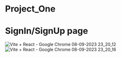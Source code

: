 # Project_One
# SignIn/SignUp page
![Vite + React - Google Chrome 08-09-2023 23_20_12](https://github.com/NickeyNb/Project_One/assets/110400673/ca7f885f-64ba-40e8-a152-438ba81f475b)
![Vite + React - Google Chrome 08-09-2023 23_20_16](https://github.com/NickeyNb/Project_One/assets/110400673/4ddde170-450c-4c84-8631-d588d071400f)
